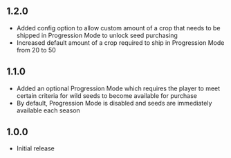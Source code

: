 ## 1.2.0

-   Added config option to allow custom amount of a crop that needs to be shipped in Progression Mode to unlock seed purchasing
-   Increased default amount of a crop required to ship in Progression Mode from 20 to 50

## 1.1.0

-   Added an optional Progression Mode which requires the player to meet certain criteria for wild seeds to become available for purchase
-   By default, Progression Mode is disabled and seeds are immediately available each season

## 1.0.0

-   Initial release
